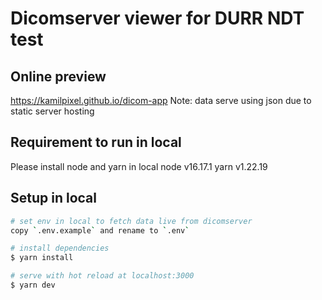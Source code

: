 # Dicomserver viewer for DURR NDT test

## Online preview
https://kamilpixel.github.io/dicom-app
Note: data serve using json due to static server hosting

## Requirement to run in local
Please install node and yarn in local
node v16.17.1
yarn v1.22.19

## Setup in local

```bash
# set env in local to fetch data live from dicomserver
copy `.env.example` and rename to `.env`

# install dependencies
$ yarn install

# serve with hot reload at localhost:3000
$ yarn dev
```
